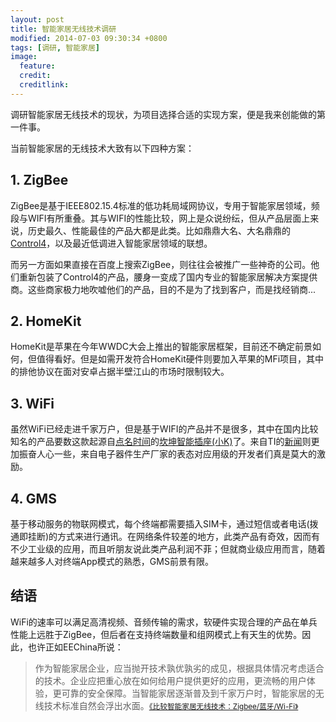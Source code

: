 ```yaml
---
layout: post
title: 智能家居无线技术调研
modified: 2014-07-03 09:30:34 +0800
tags: [调研, 智能家居]
image:
  feature: 
  credit: 
  creditlink: 
---
```


调研智能家居无线技术的现状，为项目选择合适的实现方案，便是我来创能做的第一件事。

当前智能家居的无线技术大致有以下四种方案：

## 1. ZigBee

ZigBee是基于IEEE802.15.4标准的低功耗局域网协议，专用于智能家居领域，频段与WIFI有所重叠。其与WIFI的性能比较，网上是众说纷纭，但从产品层面上来说，历史最久、性能最佳的产品大都是此类。比如鼎鼎大名、大名鼎鼎的[Control4](http://www.control4.com/)，以及最近低调进入智能家居领域的联想。

而另一方面如果直接在百度上搜索ZigBee，则往往会被推广一些神奇的公司。他们重新包装了Control4的产品，腰身一变成了国内专业的智能家居解决方案提供商。这些商家极力地吹嘘他们的产品，目的不是为了找到客户，而是找经销商...

## 2. HomeKit

HomeKit是苹果在今年WWDC大会上推出的智能家居框架，目前还不确定前景如何，但值得看好。但是如需开发符合HomeKit硬件则要加入苹果的MFi项目，其中的排他协议在面对安卓占据半壁江山的市场时限制较大。

## 3. WiFi

虽然WiFi已经走进千家万户，但是基于WIFI的产品并不是很多，其中在国内比较知名的产品要数这款起源自[点名时间](http://www.demohour.com/projects/337763/)的[坎坤智能插座(小K)](http://www.kankunit.com/)了。来自TI的[新闻](http://www.eechina.com/thread-130168-1-1.html)则更加振奋人心一些，来自电子器件生产厂家的表态对应用级的开发者们真是莫大的激励。

## 4. GMS

基于移动服务的物联网模式，每个终端都需要插入SIM卡，通过短信或者电话(拨通即挂断)的方式来进行通讯。在网络条件较差的地方，此类产品有奇效，因而有不少工业级的应用，而且听朋友说此类产品利润不菲；但就商业级应用而言，随着越来越多人对终端App模式的熟悉，GMS前景有限。

## 结语

WiFi的速率可以满足高清视频、音频传输的需求，软硬件实现合理的产品在单兵性能上远胜于ZigBee，但后者在支持终端数量和组网模式上有天生的优势。因此，也许正如EEChina所说：

> 作为智能家居企业，应当抛开技术孰优孰劣的成见，根据具体情况考虑适合的技术。企业应把重心放在如何给用户提供更好的应用，更流畅的用户体验，更可靠的安全保障。当智能家居逐渐普及到千家万户时，智能家居的无线技术标准自然会浮出水面。<small>[《比较智能家居无线技术：Zigbee/蓝牙/Wi-Fi》](http://www.eechina.com/thread-130439-1-1.html)</small>
